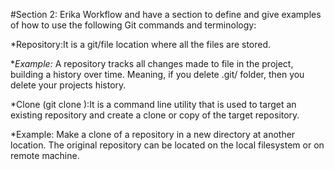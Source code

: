 #Section 2: Erika 
Workflow and have a section to define and give examples of how to use the following Git commands and terminology:



*Repository:It is a git/file location where all the files are stored.

 *_Example:_ A repository tracks all changes made to file in the project, building a history over time. Meaning, if you delete .git/ folder, then you delete your projects history.


*Clone (git clone ):It is a command line utility that is used to target an existing repository and create a clone or copy of the target repository.


 *Example: Make a clone of a repository in a new directory at another location. The original repository can be located on the local filesystem or on remote machine.



